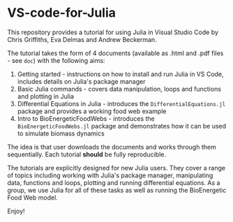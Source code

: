 # VS-code-for-Julia
This repository provides a tutorial for using Julia in Visual Studio Code by Chris Griffiths, Eva Delmas and Andrew Beckerman. 

The tutorial takes the form of 4 documents (available as .html and .pdf files - see `doc`) with the following aims:
  1. Getting started - instructions on how to install and run Julia in VS Code, includes details on Julia's package manager
  2. Basic Julia commands - covers data manipulation, loops and functions and plotting in Julia 
  3. Differential Equations in Julia - introduces the `DifferentialEquations.jl` package and provides a working food web example
  4. Intro to BioEnergeticFoodWebs - introduces the `BioEnergeticFoodWebs.jl` package and demonstrates how it can be used to simulate biomass dynamics 

The idea is that user downloads the documents and works through them sequentially. Each tutorial **should** be fully reproducible. 

The tutorials are explicitly designed for new Julia users. They cover a range of topics including working with Julia's package manager, manipulating data, functions and loops, plotting and running differential equations. As a group, we use Julia for all of these tasks as well as running the BioEnergetic Food Web model. 

Enjoy!

